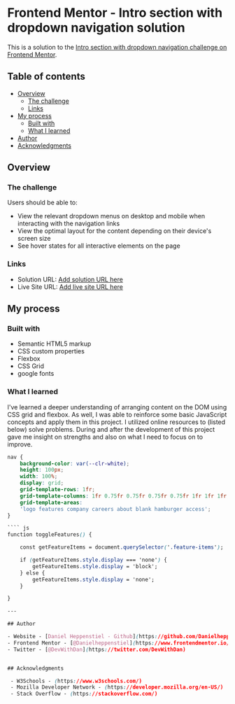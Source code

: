# Frontend Mentor - Intro section with dropdown navigation solution

This is a solution to the [Intro section with dropdown navigation challenge on Frontend Mentor](https://www.frontendmentor.io/challenges/intro-section-with-dropdown-navigation-ryaPetHE5). 

## Table of contents

- [Overview](#overview)
  - [The challenge](#the-challenge)
  - [Links](#links)
- [My process](#my-process)
  - [Built with](#built-with)
  - [What I learned](#what-i-learned)
- [Author](#author)
- [Acknowledgments](#acknowledgments)


## Overview

### The challenge

Users should be able to:

- View the relevant dropdown menus on desktop and mobile when interacting with the navigation links
- View the optimal layout for the content depending on their device's screen size
- See hover states for all interactive elements on the page


### Links

- Solution URL: [Add solution URL here](https://github.com/Danielheppenstiel/into-section-frontend-mentor-challenge)
- Live Site URL: [Add live site URL here](https://danielheppenstiel.github.io/into-section-frontend-mentor-challenge/)

## My process

### Built with

- Semantic HTML5 markup
- CSS custom properties
- Flexbox
- CSS Grid
- google fonts

### What I learned

I've learned a deeper understanding of arranging content on the DOM using CSS grid and flexbox. As well, I was able to reinforce some basic JavaScript concepts and apply them in this project. I utilized online resources to (listed below) solve problems. During and after the development of this project gave me insight on strengths and also on what I need to focus on to improve.

```` css
nav {
    background-color: var(--clr-white);
    height: 100px;
    width: 100%;
    display: grid;
    grid-template-rows: 1fr;
    grid-template-columns: 1fr 0.75fr 0.75fr 0.75fr 0.75fr 1fr 1fr 1fr;
    grid-template-areas: 
    'logo features company careers about blank hamburger access';
}

```` js
function toggleFeatures() {

    const getFeatureItems = document.querySelector('.feature-items');

    if (getFeatureItems.style.display === 'none') {
        getFeatureItems.style.display = 'block';
    } else {
        getFeatureItems.style.display = 'none';
    }

}

---

## Author

- Website - [Daniel Heppenstiel - Github](https://github.com/Danielheppenstiel)
- Frontend Mentor - [@Danielheppenstiel](https://www.frontendmentor.io/profile/Danielheppenstiel)
- Twitter - [@DevWithDan](https://twitter.com/DevWithDan)


## Acknowledgments

 - W3Schools - (https://www.w3schools.com/)
 - Mozilla Developer Network - (https://developer.mozilla.org/en-US/)
 - Stack Overflow - (https://stackoverflow.com/)
